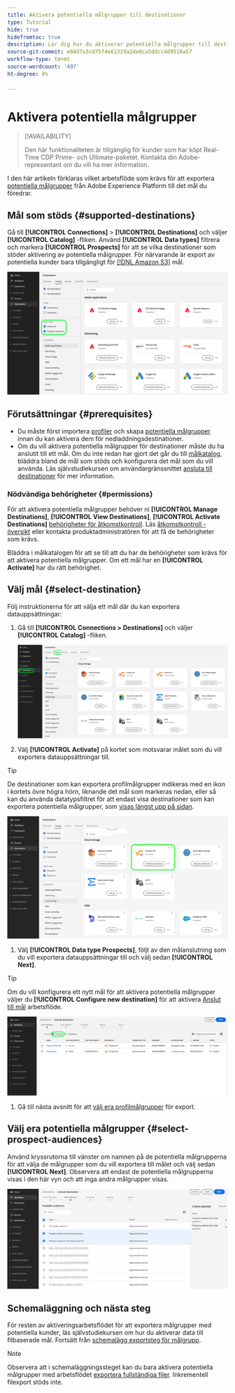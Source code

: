 ```yaml
---
title: Aktivera potentiella målgrupper till destinationer
type: Tutorial
hide: true
hidefromtoc: true
description: Lär dig hur du aktiverar potentiella målgrupper till destinationer
source-git-commit: e04d7a3cd75f4e61329a2de8ca5ddcc4d9518a57
workflow-type: tm+mt
source-wordcount: '497'
ht-degree: 0%

---
```



# Aktivera potentiella målgrupper

>[!AVAILABILITY]
>
>Den här funktionaliteten är tillgänglig för kunder som har köpt Real-Time CDP Prime- och Ultimate-paketet. Kontakta din Adobe-representant om du vill ha mer information.

I den här artikeln förklaras vilket arbetsflöde som krävs för att exportera [potentiella målgrupper](/help/segmentation/ui/prospect-audience.md) från Adobe Experience Platform till det mål du föredrar.

## Mål som stöds {#supported-destinations}

Gå till **[!UICONTROL Connections]** > **[!UICONTROL Destinations]** och väljer **[!UICONTROL Catalog]** -fliken. Använd **[!UICONTROL Data types]** filtrera och markera **[!UICONTROL Prospects]** för att se vilka destinationer som stöder aktivering av potentiella målgrupper. För närvarande är export av potentiella kunder bara tillgängligt för [[!DNL Amazon S3]](../../destinations/catalog/cloud-storage/amazon-s3.md#changelog) mål.

![Destinationer som stöder datauppsättningsexport](/help/destinations/assets/ui/activate-prospect-audiences/data-types-filter.png)

## Förutsättningar {#prerequisites}

* Du måste först importera [profiler](/help/profile/ui/prospect-profile.md) och skapa [potentiella målgrupper](/help/segmentation/ui/prospect-audience.md) innan du kan aktivera dem för nedladdningsdestinationer.
* Om du vill aktivera potentiella målgrupper för destinationer måste du ha anslutit till ett mål. Om du inte redan har gjort det går du till [målkatalog](../catalog/overview.md), bläddra bland de mål som stöds och konfigurera det mål som du vill använda. Läs självstudiekursen om användargränssnittet [ansluta till destinationer](./connect-destination.md) för mer information.

### Nödvändiga behörigheter {#permissions}

För att aktivera potentiella målgrupper behöver ni **[!UICONTROL Manage Destinations]**, **[!UICONTROL View Destinations]**, **[!UICONTROL Activate Destinations]** [behörigheter för åtkomstkontroll](/help/access-control/home.md#permissions). Läs [åtkomstkontroll - översikt](/help/access-control/ui/overview.md) eller kontakta produktadministratören för att få de behörigheter som krävs.

Bläddra i målkatalogen för att se till att du har de behörigheter som krävs för att aktivera potentiella målgrupper. Om ett mål har en **[!UICONTROL Activate]** har du rätt behörighet.

## Välj mål {#select-destination}

Följ instruktionerna för att välja ett mål där du kan exportera datauppsättningar:

1. Gå till **[!UICONTROL Connections > Destinations]** och väljer **[!UICONTROL Catalog]** -fliken.

   ![Fliken Målkatalog med katalogkontrollen markerad.](/help/destinations/assets/ui/export-datasets/catalog-tab.png)

2. Välj **[!UICONTROL Activate]** på kortet som motsvarar målet som du vill exportera datauppsättningar till.

>[!TIP]
>
>De destinationer som kan exportera profilmålgrupper indikeras med en ikon i kortets övre högra hörn, liknande det mål som markeras nedan, eller så kan du använda datatypsfiltret för att endast visa destinationer som kan exportera potentiella målgrupper, som [visas längst upp på sidan](#supported-destinations).

![Amazon S3-målsida som kan exportera profilmålgrupper som är markerade.](/help/destinations/assets/ui/activate-prospect-audiences/amazon-s3-icon-activate-prospect-audiences.png)

1. Välj **[!UICONTROL Data type Prospects]**, följt av den målanslutning som du vill exportera datauppsättningar till och välj sedan **[!UICONTROL Next]**.

>[!TIP]
> 
>Om du vill konfigurera ett nytt mål för att aktivera potentiella målgrupper väljer du **[!UICONTROL Configure new destination]** för att aktivera [Anslut till mål](/help/destinations/ui/connect-destination.md) arbetsflöde.

![Arbetsflöde för målaktivering med Prospects Control markerat.](/help/destinations/assets/ui/activate-prospect-audiences/activate-prospects-highlighted.png)

1. Gå till nästa avsnitt för att [välj era profilmålgrupper](#select-profile-audiences) för export.

## Välj era potentiella målgrupper {#select-prospect-audiences}

Använd kryssrutorna till vänster om namnen på de potentiella målgrupperna för att välja de målgrupper som du vill exportera till målet och välj sedan **[!UICONTROL Next]**. Observera att endast de potentiella målgrupperna visas i den här vyn och att inga andra målgrupper visas.

![Arbetsflöde för dataexport med steget Välj målgrupper där du kan välja vilka målgrupper som ska exporteras.](/help/destinations/assets/ui/activate-prospect-audiences/select-prospect-audiences.png)

## Schemaläggning och nästa steg

För resten av aktiveringsarbetsflödet för att exportera målgrupper med potentiella kunder, läs självstudiekursen om hur du aktiverar data till filbaserade mål. Fortsätt från [schemalägg exportsteg för målgrupp](/help/destinations/ui/activate-batch-profile-destinations.md#scheduling).

>[!NOTE]
>
>Observera att i schemaläggningssteget kan du bara aktivera potentiella målgrupper med arbetsflödet [exportera fullständiga filer](/help/destinations/ui/activate-batch-profile-destinations.md#export-full-files). Inkrementell filexport stöds inte.

<!--

Note that we will need to add links to other destination types here as more destinations become supported 

-->